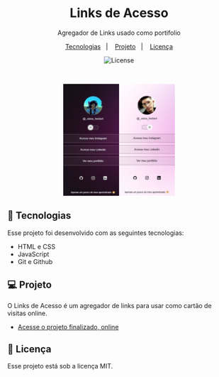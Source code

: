 <h1 align="center"> Links de Acesso </h1>

<p align="center">
Agregador de Links usado como portifolio <br/>
</p>

<p align="center">
  <a href="#-tecnologias">Tecnologias</a>&nbsp;&nbsp;&nbsp;|&nbsp;&nbsp;&nbsp;
  <a href="#-projeto">Projeto</a>&nbsp;&nbsp;&nbsp;|&nbsp;&nbsp;&nbsp;
  <a href="#memo-licença">Licença</a>
</p>

<p align="center">
  <img alt="License" src="https://img.shields.io/static/v1?label=license&message=MIT&color=49AA26&labelColor=000000">
</p>

<br>

  <p align= 'center'>
  <img alt="projeto DevLinks" src="./github/fundo.jpg" width='50%'>
  </p>


## 🚀 Tecnologias

Esse projeto foi desenvolvido com as seguintes tecnologias:

- HTML e CSS
- JavaScript
- Git e Github

## 💻 Projeto

O Links de Acesso é um agregador de links para usar como cartão de visitas online.

- [Acesse o projeto finalizado, online](https://CarlosHerbertDev.github.io/Projeto-Portifolio)

## :memo: Licença

Esse projeto está sob a licença MIT.

